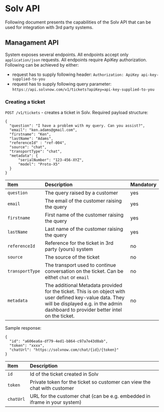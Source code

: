 # Solv API

Following document presents the capabilities of the Solv API that can be used for integration with 3rd party systems.

## Managament API

System exposes several endpoints.
All endpoints accept only `application/json` requests.
All endpoints require ApiKey authorization. Following can be achieved by either:
 - request has to supply following header: `Authorization: ApiKey api-key-supplied-to-you`
 - request has to supply following query parameter: `https://api.solvnow.com/v1/tickets?apiKey=api-key-supplied-to-you`

### Creating a ticket

`POST /v1/tickets` - creates a ticket in Solv. Required payload structure:
```
{
  "question": "I have a problem with my query. Can you assist?",
  "email": "ken.adams@gmail.com",
  "firstname": "Ken",
  "lastName": "Adams",
  "referenceId" : "ref-004",
  "source": "chat",
  "transportType": "chat",
  "metadata": {
      "serialNumber": "123-456-XYZ",
      "model": "Proto-X5"
  }
}
```
| Item		      	| Description																| Mandatory |
|:----------------|:--------------------------------------------------------------------------|---|
| `question`   	  | The query raised by a customer | yes |
| `email`		      | The email of the customer raising the query | yes |
| `firstname`	    | First name of the customer raising the query	| yes |
| `lastName`		  | Last name of the customer raising the query						| yes |
| `referenceId`		| Reference for the ticket in 3rd party (yours) system | no |
| `source`			  | The source of the ticket | no |
| `transportType`			  | The transport used to continue conversation on the ticket. Can be eithet `chat` or `email` | no |
| `metadata`			  | The additional Metadata provided for the ticket. This is on object with user defined key-value data. They will be displayed e.g. in the admin dashboard to provider better intel on the ticket. | no |

Sample response:
```
{
  "id": "a606ea6a-df79-4ed1-b864-c97a7e43d0ab",
  "token": "xxxx",
  "chatUrl": "https://solvnow.com/chat/{id}/{token}"
}
```

| Item		      	| Description																|
|:----------------|:--------------------------------------------------------------------------|
| `id`   	        | Id of the ticket created in Solv |
| `token`		      | Private token for the ticket so customer can view the chat with customer |
| `chatUrl`	      | URL for the customer chat (can be e.g. embedded in iframe in your system)	|
